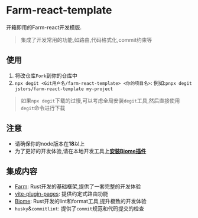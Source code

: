 # Farm-react-template

开箱即用的Farm-react开发模版.

> 集成了开发常用的功能,如路由,代码格式化,commit约束等


## 使用
1. 将改仓库`Fork`到你的仓库中
2. `npx degit <Git用户名/farm-react-template> <你的项目名>`: 例如:`pnpx degit jstors/farm-react-template my-project`

> 如果`npx degit`下载的过慢,可以考虑全局安装`degit`工具,然后直接使用`degit`命令进行下载

## 注意
- 请确保你的node版本在**18**以上
- 为了更好的开发体验,请在本地开发工具上[**安装Biome插件**](https://biomejs.dev/zh-cn/reference/vscode/)


## 集成内容
- [Farm](https://farm-fe.github.io/zh/docs/quick-start): Rust开发的基础框架,提供了一套完整的开发体验
- [vite-plugin-pages](https://github.com/hannoeru/vite-plugin-pages?tab=readme-ov-file#react-1): 提供约定式路由功能
- [Biome](https://biomejs.dev/zh-cn/reference/configuration/#javascriptformatterjsxquotestyle): Rust开发的lint和format工具,提升极致的开发体验
- `husky`&`commitlint`: 提供了`commit`规范和代码提交的检查


